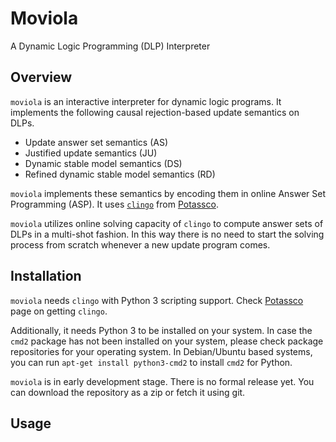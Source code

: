 # Moviola

A Dynamic Logic Programming (DLP) Interpreter

## Overview

`moviola` is an interactive interpreter for dynamic logic programs.
It implements the following causal rejection-based update semantics on DLPs.
* Update answer set semantics (AS)
* Justified update semantics (JU)
* Dynamic stable model semantics (DS)
* Refined dynamic stable model semantics (RD)

`moviola` implements these semantics by encoding them in online Answer Set Programming (ASP).
It uses [`clingo`](https://github.com/potassco/clingo) from [Potassco](http://potassco.org).

`moviola` utilizes online solving capacity of `clingo` to compute answer sets of DLPs in a multi-shot fashion.
In this way there is no need to start the solving process from scratch whenever a new update program comes.

## Installation

`moviola` needs `clingo` with Python 3 scripting support.
Check [Potassco](https://potassco.org/clingo/) page on getting `clingo`.

Additionally, it needs Python 3 to be installed on your system.
In case the `cmd2` package has not been installed on your system, please check package repositories for your operating system.
In Debian/Ubuntu based systems, you can run `apt-get install python3-cmd2` to install `cmd2` for Python.

`moviola` is in early development stage. There is no formal release yet.
You can download the repository as a zip or fetch it using git.

## Usage


